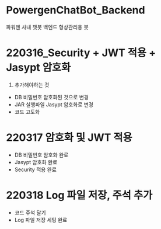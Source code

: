 # PowergenChatBot_Backend
파워젠 사내 챗봇 백엔드 형상관리용 봇

# 220316_Security + JWT 적용 + Jasypt 암호화
1. 추가해야하는 것
- DB 비밀번호 암호화된 것으로 변경
- JAR 실행파일 Jasypt 암호화로 변경
- 코드 고도화

# 220317 암호화 및 JWT 적용
- DB 비밀번호 암호화 완료
- Jasypt 암호화 완료
- Security 적용 완료

# 220318 Log 파일 저장, 주석 추가
- 코드 주석 달기
- Log 파일 저장 세팅 완료